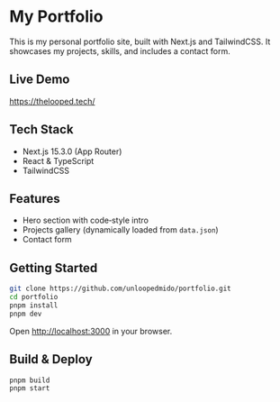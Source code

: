 # My Portfolio

This is my personal portfolio site, built with Next.js and TailwindCSS.
It showcases my projects, skills, and includes a contact form.

## Live Demo

<https://thelooped.tech/>

## Tech Stack

- Next.js 15.3.0 (App Router)
- React & TypeScript
- TailwindCSS

## Features

- Hero section with code‑style intro
- Projects gallery (dynamically loaded from `data.json`)
- Contact form

## Getting Started

```bash
git clone https://github.com/unloopedmido/portfolio.git
cd portfolio
pnpm install
pnpm dev
```

Open <http://localhost:3000> in your browser.

## Build & Deploy

```bash
pnpm build
pnpm start
```
